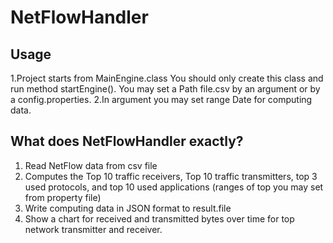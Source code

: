 # NetFlowHandler

## Usage
1.Project starts from MainEngine.class You should only create this class and run method startEngine(). 
You may set a Path file.csv by an argument or by a config.properties.
2.In argument you may set range Date for computing data.

## What does NetFlowHandler exactly?
1. Read NetFlow data from csv file
2. Computes the Top 10 traffic receivers, Top 10 traffic transmitters, top 3 used protocols, and top 10 used applications (ranges of top you may set from property file)
3. Write computing data in JSON format to result.file
4. Show a chart for received and transmitted bytes over time for top network transmitter and receiver.
